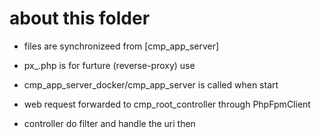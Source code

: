 # about this folder

* files are synchronizeed from [cmp_app_server]
* px_.php is for furture (reverse-proxy) use

* cmp_app_server_docker/cmp_app_server is called when start
* web request forwarded to cmp_root_controller through PhpFpmClient
* controller do filter and handle the uri then


